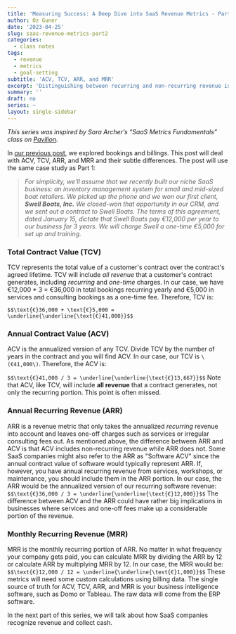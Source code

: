 ```yaml
---
title: 'Measuring Success: A Deep Dive into SaaS Revenue Metrics - Part 2'
author: Oz Guner
date: '2023-04-25'
slug: saas-revenue-metrics-part2
categories:
  - class notes
tags:
  - revenue
  - metrics
  - goal-setting
subtitle: 'ACV, TCV, ARR, and MRR'
excerpt: 'Distinguishing between recurring and non-recurring revenue is crucial.'
summary: ''
draft: no
series: ~
layout: single-sidebar
---
```

*This series was inspired by Sara Archer’s “SaaS Metrics Fundamentals” class on [Pavilion](https://www.joinpavilion.com/pavilion-university).*

In [our previous post](blog/2023/04/19/saas-revenue-metrics-part1/), we explored bookings and billings. This post will deal with ACV, TCV, ARR, and MRR and their subtle differences. The post will use the same case study as Part 1:

> *For simplicity, we'll assume that we recently built our niche SaaS business: an inventory
management system for small and mid-sized boat retailers. We picked up the phone and we
won our first client, **Swell Boats, Inc.** We closed-won that opportunity in our CRM, and we
sent out a contract to Swell Boats. The terms of this agreement, dated January 15, dictate that
Swell Boats pay €12,000 per year to our business for 3 years. We will charge Swell a one-time
€5,000 for set up and training.*

### Total Contract Value (TCV)
TCV represents the total value of a customer's contract over the contract's agreed lifetime. TCV will include *all revenue* that a customer's contract generates, including *recurring* and *one-time* charges. In our case, we have €12,000 * 3 = €36,000 in total bookings recurring yearly and €5,000 in services and consulting bookings as a one-time fee. Therefore, TCV is:

`$$\text{€}36,000 + \text{€}5,000 = \underline{\underline{\text{€}41,000}}$$`

### Annual Contract Value (ACV)
ACV is the annualized version of any TCV. Divide TCV by the number of years in the contract and you will find ACV. In our case, our TCV is `\(€41,000\)`. Therefore, the ACV is:

`$$\text{€}41,000 / 3 = \underline{\underline{\text{€}13,667}}$$`
Note that ACV, like TCV, will include **all revenue** that a contract generates, not only the recurring portion. This point is often missed.

### Annual Recurring Revenue (ARR)
ARR is a revenue metric that only takes the annualized *recurring* revenue into account and leaves one-off charges such as services or irregular consulting fees out. As mentioned above, the difference between ARR and ACV is that ACV includes non-recurring revenue while ARR does not. Some SaaS companies might also refer to the ARR as "Software ACV" since the annual contract value of software would typically represent ARR. If, however, you have annual recurring revenue from services, workshops, or maintenance, you should include them in the ARR portion. In our case, the ARR would be the annualized version of our recurring software revenue:
`$$\text{€}36,000 / 3 = \underline{\underline{\text{€}12,000}}$$`
The difference between ACV and the ARR could have rather big implications in businesses where services and one-off fees make up a considerable portion of the revenue.
### Monthly Recurring Revenue (MRR)
MRR is the monthly recurring portion of ARR. No matter in what frequency your company gets paid, you can calculate MRR by dividing the ARR by 12 or calculate ARR by multiplying MRR by 12. In our case, the MRR would be:
`$$\text{€}12,000 / 12 = \underline{\underline{\text{€}1,000}}$$`
These metrics will need some custom calculations using billing data. The single source of truth for ACV, TCV, ARR, and MRR is your business intelligence software, such as Domo or Tableau. The raw data will come from the ERP software.

In the next part of this series, we will talk about how SaaS companies recognize revenue and collect cash.
